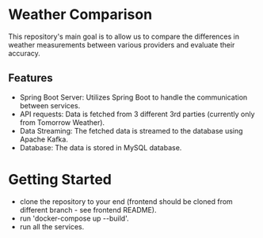 # Weather Comparison

This repository's main goal is to allow us to compare the differences in weather measurements between various providers and evaluate their accuracy.


## Features
- Spring Boot Server: Utilizes Spring Boot to handle the communication between services.
- API requests: Data is fetched from 3 different 3rd parties (currently only from Tomorrow Weather).
- Data Streaming: The fetched data is streamed to the database using Apache Kafka.
- Database: The data is stored in MySQL database.



# Getting Started
- clone the repository to your end (frontend should be cloned from different branch - see frontend README).
- run 'docker-compose up --build'.
- run all the services.